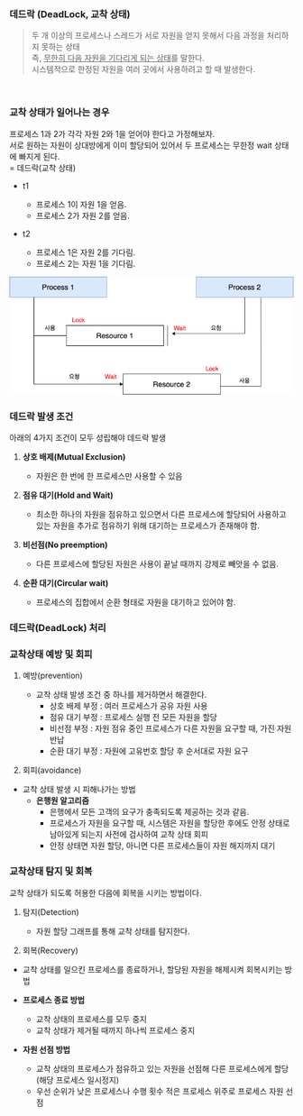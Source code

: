 ### 데드락 (DeadLock, 교착 상태)

> 두 개 이상의 프로세스나 스레드가 서로 자원을 얻지 못해서 다음 과정을 처리하지 못하는 상태  
> 즉, <U>무한히 다음 자원을 기다리게 되는 상태</U>를 말한다.  
> 시스템적으로 한정된 자원을 여러 곳에서 사용하려고 할 때 발생한다.

<br>

### 교착 상태가 일어나는 경우

프로세스 1과 2가 각각 자원 2와 1을 얻어야 한다고 가정해보자.  
서로 원하는 자원이 상대방에게 이미 할당되어 있어서 두 프로세스는 무한정 wait 상태에 빠지게 된다.  
= 데드락(교착 상태)  

- t1 
  - 프로세스 1이 자원 1을 얻음.
  - 프로세스 2가 자원 2를 얻음.
    
- t2
    - 프로세스 1은 자원 2를 기다림.
    - 프로세스 2는 자원 1을 기다림.

![DEAD_LOCK](image/DEAD_LOCK.png)

### 데드락 발생 조건
아래의 4가지 조건이 모두 성립해야 데드락 발생  

1. **상호 배제(Mutual Exclusion)**
   - 자원은 한 번에 한 프로세스만 사용할 수 있음  
  
  
2. **점유 대기(Hold and Wait)**
   - 최소한 하나의 자원을 점유하고 있으면서 다른 프로세스에 할당되어 사용하고 있는 자원을 추가로 점유하기 위해 대기하는 프로세스가 존재해야 함.  
  

3. **비선점(No preemption)**
   - 다른 프로세스에 할당된 자원은 사용이 끝날 때까지 강제로 빼앗을 수 없음.  
  

4. **순환 대기(Circular wait)**
   - 프로세스의 집합에서 순환 형태로 자원을 대기하고 있어야 함.


### 데드락(DeadLock) 처리   
### 교착상태 예방 및 회피
1. 예방(prevention)
   - 교착 상태 발생 조건 중 하나를 제거하면서 해결한다.
      - 상호 배제 부정 : 여러 프로세스가 공유 자원 사용
      - 점유 대기 부정 : 프로세스 실행 전 모든 자원을 할당
      - 비선점 부정 : 자원 점유 중인 프로세스가 다른 자원을 요구할 때, 가진 자원 반납
      - 순환 대기 부정 : 자원에 고유번호 할당 후 순서대로 자원 요구
  
2. 회피(avoidance)
  - 교착 상태 발생 시 피해나가는 방법
    - **은행원 알고리즘**
      - 은행에서 모든 고객의 요구가 충족되도록 제공하는 것과 같음.
      - 프로세스가 자원을 요구할 때, 시스템은 자원을 할당한 후에도 안정 상태로 남아있게 되는지 사전에 검사하여 교착 상태 회피
      - 안정 상태면 자원 할당, 아니면 다른 프로세스들이 자원 해지까지 대기
  

### 교착상태 탐지 및 회복
교착 상태가 되도록 허용한 다음에 회복을 시키는 방법이다.

1. 탐지(Detection)
   - 자원 할당 그래프를 통해 교착 상태를 탐지한다.

2. 회복(Recovery)
  - 교착 상태를 일으킨 프로세스를 종료하거나, 할당된 자원을 해제시켜 회복시키는 방법 

  - **프로세스 종료 방법**
    - 교착 상태의 프로세스를 모두 중지
    - 교착 상태가 제거될 때까지 하나씩 프로세스 중지
  
  - **자원 선점 방법**
    - 교착 상태의 프로세스가 점유하고 있는 자원을 선점해 다른 프로세스에게 할당(해당 프로세스 일시정지)
    - 우선 순위가 낮은 프로세스나 수행 횟수 적은 프로세스 위주로 프로세스 자원 선점 


